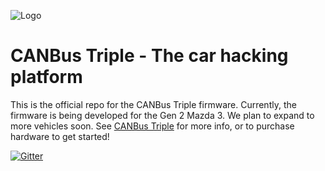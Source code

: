![Logo](http://canb.us/images/logo.svg)

CANBus Triple - The car hacking platform
=============

This is the official repo for the CANBus Triple firmware. Currently, the firmware is being developed for the Gen 2 Mazda 3. We plan to expand to more vehicles soon. See [CANBus Triple](http://www.canb.us) for more info, or to purchase hardware to get started!

[![Gitter](https://badges.gitter.im/Join%20Chat.svg)](https://gitter.im/CANBus-Triple/CANBus-Triple?utm_source=badge&utm_medium=badge&utm_campaign=pr-badge&utm_content=badge)
